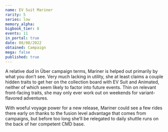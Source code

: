 ```yaml
---
name: EV Suit Mariner
rarity: 5
series: low
memory_alpha:
bigbook_tier: 8
events: 11
in_portal: true
date: 08/08/2022
obtained: Campaign
mega: false
published: true
---
```


A relative dud in Über campaign terms, Mariner is helped out primarily by what you don’t see. Very much lacking in utility, she at least claims a couple hidden traits to get her on the collection board with EV Suit and Animated, neither of which seem likely to factor into future events. Thin on relevant front-facing traits, she may only ever work out on weekends for variant-flavored adventures.

With woeful voyage power for a new release, Mariner could see a few rides there early on thanks to the fusion level advantage that comes from campaigns, but before too long she’ll be relegated to daily shuttle runs on the back of her competent CMD base.
